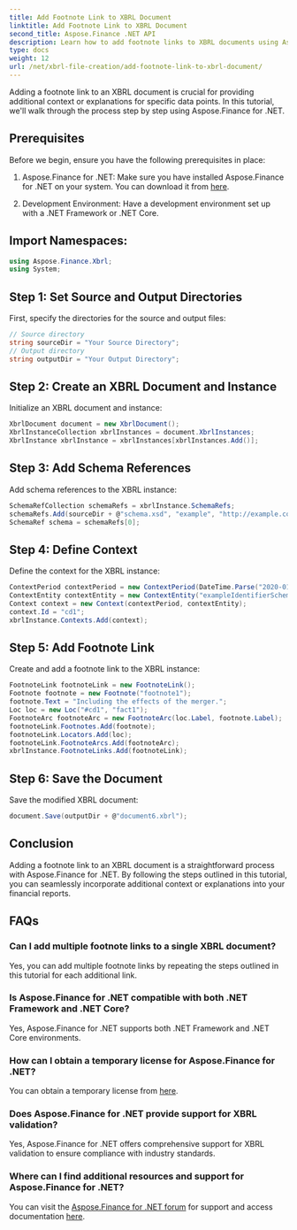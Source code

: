 ```yaml
---
title: Add Footnote Link to XBRL Document
linktitle: Add Footnote Link to XBRL Document
second_title: Aspose.Finance .NET API
description: Learn how to add footnote links to XBRL documents using Aspose.Finance for .NET. Enhance financial reports with additional context effortlessly.
type: docs
weight: 12
url: /net/xbrl-file-creation/add-footnote-link-to-xbrl-document/
---
```

Adding a footnote link to an XBRL document is crucial for providing additional context or explanations for specific data points. In this tutorial, we'll walk through the process step by step using Aspose.Finance for .NET.
## Prerequisites
Before we begin, ensure you have the following prerequisites in place:
1. Aspose.Finance for .NET: Make sure you have installed Aspose.Finance for .NET on your system. You can download it from [here](https://releases.aspose.com/finance/net/).
  
2. Development Environment: Have a development environment set up with a .NET Framework or .NET Core.
## Import Namespaces:
```csharp
using Aspose.Finance.Xbrl;
using System;
```
## Step 1: Set Source and Output Directories
First, specify the directories for the source and output files:
```csharp
// Source directory
string sourceDir = "Your Source Directory";
// Output directory
string outputDir = "Your Output Directory";
```
## Step 2: Create an XBRL Document and Instance
Initialize an XBRL document and instance:
```csharp
XbrlDocument document = new XbrlDocument();
XbrlInstanceCollection xbrlInstances = document.XbrlInstances;
XbrlInstance xbrlInstance = xbrlInstances[xbrlInstances.Add()];
```
## Step 3: Add Schema References
Add schema references to the XBRL instance:
```csharp
SchemaRefCollection schemaRefs = xbrlInstance.SchemaRefs;
schemaRefs.Add(sourceDir + @"schema.xsd", "example", "http://example.com/xbrl/taxonomy");
SchemaRef schema = schemaRefs[0];
```
## Step 4: Define Context
Define the context for the XBRL instance:
```csharp
ContextPeriod contextPeriod = new ContextPeriod(DateTime.Parse("2020-01-01"), DateTime.Parse("2020-02-10"));
ContextEntity contextEntity = new ContextEntity("exampleIdentifierScheme", "exampleIdentifier");
Context context = new Context(contextPeriod, contextEntity);
context.Id = "cd1";
xbrlInstance.Contexts.Add(context);
```
## Step 5: Add Footnote Link
Create and add a footnote link to the XBRL instance:
```csharp
FootnoteLink footnoteLink = new FootnoteLink();
Footnote footnote = new Footnote("footnote1");
footnote.Text = "Including the effects of the merger.";
Loc loc = new Loc("#cd1", "fact1");
FootnoteArc footnoteArc = new FootnoteArc(loc.Label, footnote.Label);
footnoteLink.Footnotes.Add(footnote);
footnoteLink.Locators.Add(loc);
footnoteLink.FootnoteArcs.Add(footnoteArc);
xbrlInstance.FootnoteLinks.Add(footnoteLink);
```
## Step 6: Save the Document
Save the modified XBRL document:
```csharp
document.Save(outputDir + @"document6.xbrl");
```

## Conclusion
Adding a footnote link to an XBRL document is a straightforward process with Aspose.Finance for .NET. By following the steps outlined in this tutorial, you can seamlessly incorporate additional context or explanations into your financial reports.
## FAQs
### Can I add multiple footnote links to a single XBRL document?
Yes, you can add multiple footnote links by repeating the steps outlined in this tutorial for each additional link.
### Is Aspose.Finance for .NET compatible with both .NET Framework and .NET Core?
Yes, Aspose.Finance for .NET supports both .NET Framework and .NET Core environments.
### How can I obtain a temporary license for Aspose.Finance for .NET?
You can obtain a temporary license from [here](https://purchase.aspose.com/temporary-license/).
### Does Aspose.Finance for .NET provide support for XBRL validation?
Yes, Aspose.Finance for .NET offers comprehensive support for XBRL validation to ensure compliance with industry standards.
### Where can I find additional resources and support for Aspose.Finance for .NET?
You can visit the [Aspose.Finance for .NET forum](https://forum.aspose.com/c/finance/43) for support and access documentation [here](https://reference.aspose.com/finance/net/).